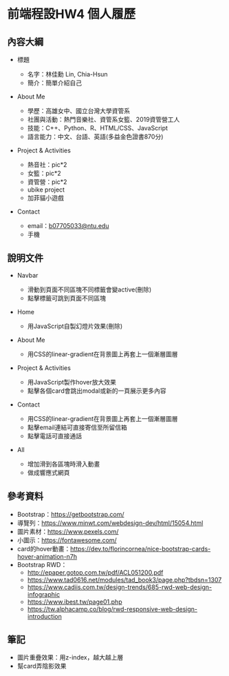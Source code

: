 # 前端程設HW4 個人履歷

## 內容大綱

- 標題
    - 名字：林佳勳 Lin, Chia-Hsun
    - 簡介：簡單介紹自己

- About Me
    - 學歷：高雄女中、國立台灣大學資管系
    - 社團與活動：熱門音樂社、資管系女籃、2019資管營工人
    - 技能：C++、Python、R、HTML/CSS、JavaScript
    - 語言能力：中文、台語、英語(多益金色證書870分)

- Project & Activities
    - 熱音社：pic*2
    - 女籃：pic*2
    - 資管營：pic*2
    - ubike project
    - 加菲貓小遊戲

- Contact
    - email：b07705033@ntu.edu
    - 手機

## 說明文件

- Navbar
    - 滑動到頁面不同區塊不同標籤會變active(刪除)
    - 點擊標籤可跳到頁面不同區塊

- Home
    - 用JavaScript自製幻燈片效果(刪除)

- About Me
    - 用CSS的linear-gradient在背景圖上再套上一個漸層圖層

- Project & Activities
    - 用JavaScript製作hover放大效果
    - 點擊各個card會跳出modal或新的一頁展示更多內容

- Contact
    - 用CSS的linear-gradient在背景圖上再套上一個漸層圖層
    - 點擊email連結可直接寄信至所留信箱
    - 點擊電話可直接通話
- All
    - 增加滑到各區塊時滑入動畫
    - 做成響應式網頁

## 參考資料
- Bootstrap：https://getbootstrap.com/
- 導覽列：https://www.minwt.com/webdesign-dev/html/15054.html
- 圖片素材：https://www.pexels.com/
- 小圖示：https://fontawesome.com/
- card的hover動畫：https://dev.to/florincornea/nice-bootstrap-cards-hover-animation-n7h
- Bootstrap RWD：
    - http://epaper.gotop.com.tw/pdf/ACL051200.pdf
    - https://www.tad0616.net/modules/tad_book3/page.php?tbdsn=1307
    - https://www.cadiis.com.tw/design-trends/685-rwd-web-design-infographic
    - https://www.ibest.tw/page01.php
    - https://tw.alphacamp.co/blog/rwd-responsive-web-design-introduction

## 筆記
- 圖片重疊效果：用z-index，越大越上層
- 幫card弄陰影效果
